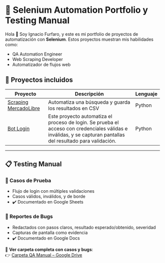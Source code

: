 # 🧪 Selenium Automation Portfolio y Testing Manual

Hola 👋 Soy Ignacio Furfaro, y este es mi portfolio de proyectos de automatización con **Selenium**. Estos proyectos muestran mis habilidades como:

- QA Automation Engineer
- Web Scraping Developer
- Automatizador de flujos web

## 🚀 Proyectos incluidos

| Proyecto | Descripción | Lenguaje |
|----------|-------------|----------|
| [Scraping MercadoLibre](./scraping-mercadolibre) | Automatiza una búsqueda y guarda los resultados en CSV | Python |
| [Bot Login](./login-bot-prueba) | Este proyecto automatiza el proceso de login. Se prueba el acceso con credenciales válidas e inválidas, y se capturan pantallas del resultado para validación.| Python |


---

## 📋 Testing Manual

### 🧪 Casos de Prueba
- Flujo de login con múltiples validaciones
- Casos válidos, inválidos, y de borde
- ✔️ Documentado en Google Sheets

### 🐞 Reportes de Bugs
- Redactados con pasos claros, resultado esperado/obtenido, severidad
- Capturas de pantalla como evidencia
- ✔️ Documentado en Google Docs

📁 **Ver carpeta completa con casos y bugs**:  
👉 [Carpeta QA Manual – Google Drive]((https://drive.google.com/drive/folders/1TnAhX5TlNxVQ5aeK2usAPkksCwGEBNZy?usp=drive_link))
